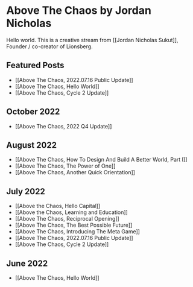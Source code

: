 # Above The Chaos by Jordan Nicholas

Hello world. This is a creative stream from [[Jordan Nicholas Sukut]], Founder / co-creator of Lionsberg.

## Featured Posts

- [[Above The Chaos,  2022.07.16 Public Update]]  
- [[Above The Chaos, Hello World]]
- [[Above The Chaos, Cycle 2 Update]]

## October 2022
- [[Above The Chaos, 2022 Q4 Update]] 


## August 2022
- [[Above The Chaos, How To Design And Build A Better World, Part I]]
- [[Above The Chaos, The Power of One]]  
- [[Above The Chaos, Another Quick Orientation]]  

## July 2022
- [[Above the Chaos, Hello Capital]]  
- [[Above the Chaos, Learning and Education]]  
- [[Above The Chaos, Reciprocal Opening]]  
- [[Above The Chaos, The Best Possible Future]]  
- [[Above The Chaos, Introducing The Meta Game]]   
- [[Above The Chaos,  2022.07.16 Public Update]]   
- [[Above The Chaos, Cycle 2 Update]]  

## June 2022
- [[Above The Chaos, Hello World]]  
